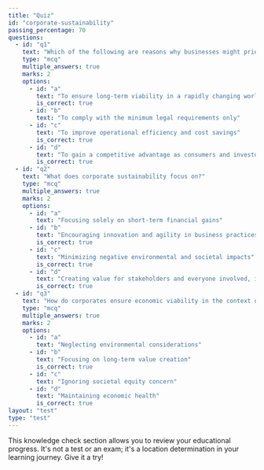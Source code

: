 ```yaml
---
title: "Quiz"
id: "corporate-sustainability"
passing_percentage: 70
questions:
  - id: "q1"
    text: "Which of the following are reasons why businesses might prioritize corporate sustainability?"
    type: "mcq"
    multiple_answers: true
    marks: 2
    options:
      - id: "a"
        text: "To ensure long-term viability in a rapidly changing world"
        is_correct: true
      - id: "b"
        text: "To comply with the minimum legal requirements only"
      - id: "c"
        text: "To improve operational efficiency and cost savings"
        is_correct: true
      - id: "d"
        text: "To gain a competitive advantage as consumers and investors value sustainability more"
        is_correct: true
  - id: "q2"
    text: "What does corporate sustainability focus on?"
    type: "mcq"
    multiple_answers: true
    marks: 2
    options:
      - id: "a"
        text: "Focusing solely on short-term financial gains"
      - id: "b"
        text: "Encouraging innovation and agility in business practices"
        is_correct: true
      - id: "c"
        text: "Minimizing negative environmental and societal impacts"
        is_correct: true
      - id: "d"
        text: "Creating value for stakeholders and everyone involved, including the environment"
        is_correct: true
  - id: "q3"
    text: "How do corporates ensure economic viability in the context of sustainability?"
    type: "mcq"
    multiple_answers: true
    marks: 2
    options:
      - id: "a"
        text: "Neglecting environmental considerations"
      - id: "b"
        text: "Focusing on long-term value creation"
        is_correct: true
      - id: "c"
        text: "Ignoring societal equity concern"
      - id: "d"
        text: "Maintaining economic health"
        is_correct: true
layout: "test"
type: "test"
---
```

This knowledge check section allows you to review your educational progress. It's not a test or an exam; it's a location determination in your learning journey. Give it a try!
